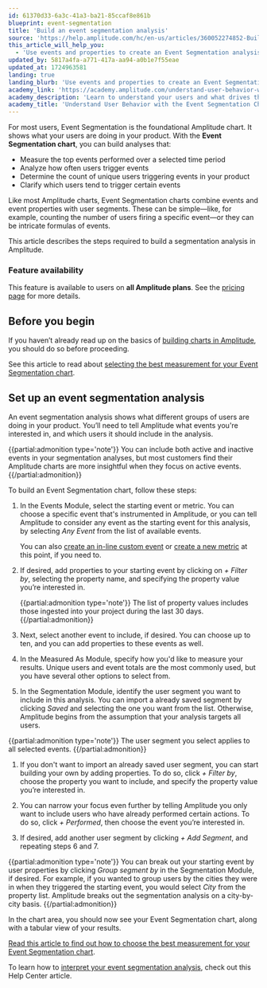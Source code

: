 ```yaml
---
id: 61370d33-6a3c-41a3-ba21-85ccaf8e861b
blueprint: event-segmentation
title: 'Build an event segmentation analysis'
source: 'https://help.amplitude.com/hc/en-us/articles/360052274852-Build-an-event-segmentation-analysis'
this_article_will_help_you:
  - 'Use events and properties to create an Event Segmentation analysis'
updated_by: 5817a4fa-a771-417a-aa94-a0b1e7f55eae
updated_at: 1724963581
landing: true
landing_blurb: 'Use events and properties to create an Event Segmentation analysis'
academy_link: 'https://academy.amplitude.com/understand-user-behavior-with-the-event-segmentation-chart?utm_source=help_center&utm_medium=academy_object&utm_campaign=content_page'
academy_description: 'Learn to understand your users and what drives their behavior with the Event Segmentation chart'
academy_title: 'Understand User Behavior with the Event Segmentation Chart'
---
```

For most users, Event Segmentation is the foundational Amplitude chart. It shows what your users are doing in your product. With the **Event Segmentation chart**, you can build analyses that:

* Measure the top events performed over a selected time period
* Analyze how often users trigger events
* Determine the count of unique users triggering events in your product
* Clarify which users tend to trigger certain events

Like most Amplitude charts, Event Segmentation charts combine events and event properties with user segments. These can be simple—like, for example, counting the number of users firing a specific event—or they can be intricate formulas of events. 

This article describes the steps required to build a segmentation analysis in Amplitude.

### Feature availability

This feature is available to users on **all Amplitude plans**. See the [pricing page](https://amplitude.com/pricing) for more details.

## Before you begin

If you haven’t already read up on the basics of [building charts in Amplitude](/docs/analytics/charts/build-charts-add-events), you should do so before proceeding.

See this article to read about [selecting the best measurement for your Event Segmentation chart](/docs/analytics/charts/event-segmentation/event-segmentation-choose-measurement).

## Set up an event segmentation analysis

An event segmentation analysis shows what different groups of users are doing in your product. You’ll need to tell Amplitude what events you're interested in, and which users it should include in the analysis.

{{partial:admonition type='note'}}
You can include both active and inactive events in your segmentation analyses, but most customers find their Amplitude charts are more insightful when they focus on active events.
{{/partial:admonition}}

To build an Event Segmentation chart, follow these steps:

1. In the Events Module, select the starting event or metric. You can choose a specific event that's instrumented in Amplitude, or you can tell Amplitude to consider any event as the starting event for this analysis, by selecting *Any Event* from the list of available events.  
  
    You can also [create an in-line custom event](/docs/analytics/charts/event-segmentation/event-segmentation-in-line-events) or [create a new metric](/docs/analytics/charts/data-tables/data-tables-create-metric) at this point, if you need to.

2. If desired, add properties to your starting event by clicking on *+ Filter by*, selecting the property name, and specifying the property value you’re interested in.

    {{partial:admonition type='note'}}
    The list of property values includes those ingested into your project during the last 30 days.
    {{/partial:admonition}}
   
3. Next, select another event to include, if desired. You can choose up to ten, and you can add properties to these events as well.

4. In the Measured As Module, specify how you'd like to measure your results. Unique users and event totals are the most commonly used, but you have several other options to select from.

5. In the Segmentation Module, identify the user segment you want to include in this analysis. You can import a already saved segment by clicking *Saved* and selecting the one you want from the list. Otherwise, Amplitude begins from the assumption that your analysis targets all users.  
  
{{partial:admonition type='note'}}
The user segment you select applies to all selected events.
{{/partial:admonition}}

1. If you don't want to import an already saved user segment, you can start building your own by adding properties. To do so, click *+ Filter by*, choose the property you want to include, and specify the property value you’re interested in.

2. You can narrow your focus even further by telling Amplitude you only want to include users who have already performed certain actions. To do so, click *+ Performed*, then choose the event you’re interested in.

3. If desired, add another user segment by clicking *+ Add Segment*, and repeating steps 6 and 7.

{{partial:admonition type='note'}}
You can break out your starting event by user properties by clicking *Group segment by* in the Segmentation Module, if desired. For example, if you wanted to group users by the cities they were in when they triggered the starting event, you would select *City* from the property list. Amplitude breaks out the segmentation analysis on a city-by-city basis.
{{/partial:admonition}}

In the chart area, you should now see your Event Segmentation chart, along with a tabular view of your results. 

[Read this article to find out how to choose the best measurement for your Event Segmentation chart](/docs/analytics/charts/event-segmentation/event-segmentation-choose-measurement).

To learn how to [interpret your event segmentation analysis](/docs/analytics/charts/event-segmentation/event-segmentation-interpret-1), check out this Help Center article.